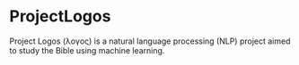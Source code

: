 # ProjectLogos
Project Logos (λογος) is a natural language processing (NLP) project aimed to study the Bible using machine learning.
